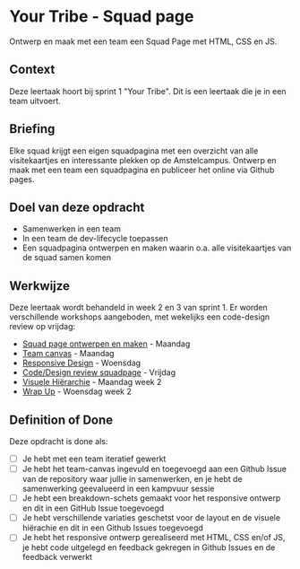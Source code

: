 # Your Tribe - Squad page

Ontwerp en maak met een team een Squad Page met HTML, CSS en JS.

## Context

Deze leertaak hoort bij sprint 1 "Your Tribe". Dit is een leertaak die je in een team uitvoert.


## Briefing

Elke squad krijgt een eigen squadpagina met een overzicht van alle visitekaartjes en interessante plekken op de Amstelcampus. Ontwerp en maak met een team een squadpagina en publiceer het online via Github pages. 

## Doel van deze opdracht

* Samenwerken in een team
* In een team de dev-lifecycle toepassen 
* Een squadpagina ontwerpen en maken waarin o.a. alle visitekaartjes van de squad samen komen

## Werkwijze

Deze leertaak wordt behandeld in week 2 en 3 van sprint 1. Er worden verschillende workshops aangeboden, met wekelijks een code-design review op vrijdag:

- [Squad page ontwerpen en maken](squad-page-ontwerpen-en-maken.md) - Maandag
- [Team canvas](team-canvas.md) - Maandag
- [Responsive Design](responsive-design.md) - Woensdag
- [Code/Design review squadpage](code-design-review-squadpage.md) - Vrijdag
- [Visuele Hiërarchie](visuele-hierarchie.md) - Maandag week 2
- [Wrap Up](wrap-up.md) - Woensdag week 2

## Definition of Done

Deze opdracht is done als:

- [ ] Je hebt met een team iteratief gewerkt <!-- connecting commits tekening evalueren -->
- [ ] Je hebt het team-canvas ingevuld en toegevoegd aan een Github Issue van de repository waar jullie in samenwerken, en je hebt de samenwerking geevalueerd in een kampvuur sessie <!-- Piek en dal tekening maken en evalueren -->
- [ ] Je hebt een breakdown-schets gemaakt voor het responsive ontwerp en dit in een GitHub Issue toegevoegd
- [ ] Je hebt verschillende variaties geschetst voor de layout en de visuele hiërachie en dit in een Github Issues toegevoegd
- [ ] Je hebt het responsive ontwerp gerealiseerd met HTML, CSS en/of JS, je hebt code uitgelegd en feedback gekregen in Github Issues en de feedback verwerkt

<!--
- [ ] De squadpage staat op Github en heeft een live url
- [ ] Je hebt met een team een responsive squad page ontworpen en gemaakt
- [ ] Je hebt gewerkt volgens de verschillende fases van de development-lifecycle en je hebt het proces bijgehouden in jouw I Love Web - Learning Log
- [ ] Je hebt het team-canvas ingevuld en toegevoegd aan de issues van de repository waar jullie in samenwerken
- [ ] Je hebt verschillende schetsen gemaakt voor het responsive ontwerp en met een media-query verschillende layouts gemaakt en feedback gekregen in Github Issues
- [ ] Je hebt verschillende variaties geschetst voor de layout en de visuele hiërachie en feedback gekregen in Github Issues
- [ ] Je hebt het ontwerp gerealiseerd met HTML, CSS en/of JS, je hebt code uitgelegd en feedback gekregen in Github Issues
-->

